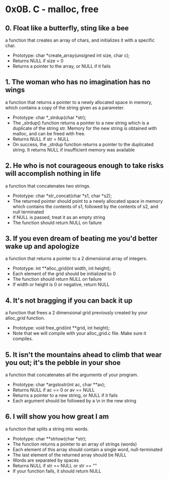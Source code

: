 # 0x0B. C - malloc, free
## 0. Float like a butterfly, sting like a bee
a function that creates an array of chars, and initializes it with a specific char.
* Prototype: char *create_array(unsigned int size, char c);
* Returns NULL if size = 0
* Returns a pointer to the array, or NULL if it fails 
## 1. The woman who has no imagination has no wings
a function that returns a pointer to a newly allocated space in memory, which contains a copy of the string given as a parameter.
* Prototype: char *_strdup(char *str);
* The _strdup() function returns a pointer to a new string which is a duplicate of the string str. Memory for the new string is obtained with malloc, and can be freed with free.
* Returns NULL if str = NULL
* On success, the _strdup function returns a pointer to the duplicated string. It returns NULL if insufficient memory was available
## 2. He who is not courageous enough to take risks will accomplish nothing in life
a function that concatenates two strings.
* Prototype: char *str_concat(char *s1, char *s2);
* The returned pointer should point to a newly allocated space in memory which contains the contents of s1, followed by the contents of s2, and null terminated
* if NULL is passed, treat it as an empty string
* The function should return NULL on failure
## 3. If you even dream of beating me you'd better wake up and apologize
a function that returns a pointer to a 2 dimensional array of integers.
* Prototype: int **alloc_grid(int width, int height);
* Each element of the grid should be initialized to 0
* The function should return NULL on failure
* If width or height is 0 or negative, return NULL
## 4. It's not bragging if you can back it up
a function that frees a 2 dimensional grid previously created by your alloc_grid function.
* Prototype: void free_grid(int **grid, int height);
* Note that we will compile with your alloc_grid.c file. Make sure it compiles.
## 5. It isn't the mountains ahead to climb that wear you out; it's the pebble in your shoe
a function that concatenates all the arguments of your program.
* Prototype: char *argstostr(int ac, char **av);
* Returns NULL if ac == 0 or av == NULL
* Returns a pointer to a new string, or NULL if it fails
* Each argument should be followed by a \n in the new string
## 6. I will show you how great I am
a function that splits a string into words.
* Prototype: char **strtow(char *str);
* The function returns a pointer to an array of strings (words)
* Each element of this array should contain a single word, null-terminated
* The last element of the returned array should be NULL
* Words are separated by spaces
* Returns NULL if str == NULL or str == ""
* If your function fails, it should return NULL
